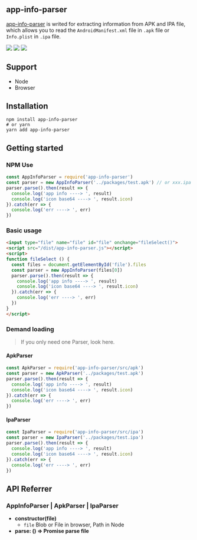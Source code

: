 ## app-info-parser

[app-info-parser](https://github.com/chenquincy/app-info-parser) is writed for extracting information from APK and IPA file, which allows you to read the `AndroidManifest.xml` file in `.apk` file or `Info.plist` in `.ipa` file.

![](https://img.shields.io/npm/v/app-info-parser.svg) ![](https://img.shields.io/npm/dt/app-info-parser.svg) ![](https://img.shields.io/badge/language-javascript-yellow.svg)



## Support

* Node
* Browser



## Installation

``` shell
npm install app-info-parser
# or yarn
yarn add app-info-parser
```



## Getting started

### NPM Use

``` javascript
const AppInfoParser = require('app-info-parser')
const parser = new AppInfoParser('../packages/test.apk') // or xxx.ipa
parser.parse().then(result => {
  console.log('app info ----> ', result)
  console.log('icon base64 ----> ', result.icon)
}).catch(err => {
  console.log('err ----> ', err)
})
```

### Basic usage

``` html
<input type="file" name="file" id="file" onchange="fileSelect()">
<script src="/dist/app-info-parser.js"></script>
<script>
function fileSelect () {
  const files = document.getElementById('file').files
  const parser = new AppInfoParser(files[0])
  parser.parse().then(result => {
    console.log('app info ----> ', result)
    console.log('icon base64 ----> ', result.icon)
  }).catch(err => {
    console.log('err ----> ', err)
  })
}
</script>
```

### Demand loading

> If you only need one Parser, look here.

#### ApkParser

``` javascript
const ApkParser = require('app-info-parser/src/apk')
const parser = new ApkParser('../packages/test.apk')
parser.parse().then(result => {
  console.log('app info ----> ', result)
  console.log('icon base64 ----> ', result.icon)
}).catch(err => {
  console.log('err ----> ', err)
})
```

#### IpaParser

``` javascript
const IpaParser = require('app-info-parser/src/ipa')
const parser = new IpaParser('../packages/test.ipa')
parser.parse().then(result => {
  console.log('app info ----> ', result)
  console.log('icon base64 ----> ', result.icon)
}).catch(err => {
  console.log('err ----> ', err)
})
```



## API Referrer

### AppInfoParser | ApkParser | IpaParser

* **constructor(file)**
  * `file` Blob or File in browser, Path in Node
* **parse: () => Promise<Object>** parse file



